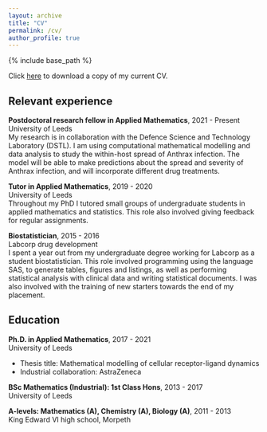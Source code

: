 ```yaml
---
layout: archive
title: "CV"
permalink: /cv/
author_profile: true
---
```


{% include base_path %}

Click [here](/files/Polly_Jeffrey_CV_January_2022.pdf) to download a copy of my current CV.

## Relevant experience  
**Postdoctoral research fellow in Applied Mathematics**, 2021 - Present  
University of Leeds  
My research is in collaboration with the Defence Science and Technology Laboratory (DSTL). I am using computational mathematical modelling and data analysis to study the within-host spread of Anthrax infection. The model will be able to make predictions about the spread and severity of Anthrax infection, and will incorporate different drug treatments.

**Tutor in Applied Mathematics**, 2019 - 2020  
University of Leeds  
Throughout my PhD I tutored small groups of undergraduate students in applied mathematics and statistics. This role also involved giving feedback for regular assignments.

**Biostatistician**, 2015 - 2016  
Labcorp drug development  
I spent a year out from my undergraduate degree working for Labcorp as a student biostatistician. This role involved programming using the language SAS, to generate tables, figures and listings, as well as performing statistical analysis with clinical data and writing statistical documents. I was also involved with the training of new starters towards the end of my placement.

## Education  
**Ph.D. in Applied Mathematics**, 2017 - 2021  
University of Leeds  
 * Thesis title: Mathematical modelling of cellular receptor-ligand dynamics
 * Industrial collaboration: AstraZeneca

**BSc Mathematics (Industrial): 1st Class Hons**, 2013 - 2017  
University of Leeds  

**A-levels: Mathematics (A), Chemistry (A), Biology (A)**, 2011 - 2013  
King Edward VI high school, Morpeth  

